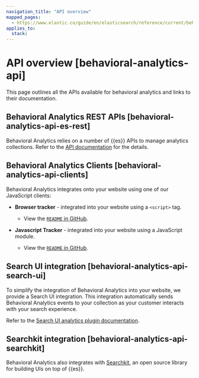 ```yaml
---
navigation_title: "API overview"
mapped_pages:
  - https://www.elastic.co/guide/en/elasticsearch/reference/current/behavioral-analytics-api.html
applies_to:
  stack:
---
```




# API overview [behavioral-analytics-api]


This page outlines all the APIs available for behavioral analytics and links to their documentation.


## Behavioral Analytics REST APIs [behavioral-analytics-api-es-rest]

Behavioral Analytics relies on a number of {{es}} APIs to manage analytics collections. Refer to the [API documentation](https://www.elastic.co/docs/api/doc/elasticsearch/group/endpoint-analytics) for the details.


## Behavioral Analytics Clients [behavioral-analytics-api-clients]

Behavioral Analytics integrates onto your website using one of our JavaScript clients:

* **Browser tracker** - integrated into your website using a `<script>` tag.

    * View the [`README` in GitHub](https://github.com/elastic/behavioral-analytics-tracker/tree/main/packages/browser-tracker).

* **Javascript Tracker** - integrated into your website using a JavaScript module.

    * View the [`README` in GitHub](https://github.com/elastic/behavioral-analytics-tracker/tree/main/packages/javascript-tracker).



## Search UI integration [behavioral-analytics-api-search-ui]

To simplify the integration of Behavioral Analytics into your website, we provide a Search UI integration. This integration automatically sends Behavioral Analytics events to your collection as your customer interacts with your search experience.

Refer to the [Search UI analytics plugin documentation](asciidocalypse://docs/search-ui/docs/api-core-plugins-analytics-plugin.md).


## Searchkit integration [behavioral-analytics-api-searchkit]

Behavioral Analytics also integrates with [Searchkit](https://www.searchkit.co), an open source library for building UIs on top of {{es}}.


